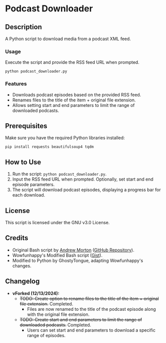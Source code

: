 # Podcast Downloader

## Description

A Python script to download media from a podcast XML feed.

### Usage

Execute the script and provide the RSS feed URL when prompted.

```
python podcast_downloader.py
```
### Features

- Downloads podcast episodes based on the provided RSS feed.
- Renames files to the title of the item + original file extension.
- Allows setting start and end parameters to limit the range of downloaded podcasts.

## Prerequisites

Make sure you have the required Python libraries installed:

```
pip install requests beautifulsoup4 tqdm
```

## How to Use

1. Run the script: `python podcast_downloader.py`.
2. Input the RSS feed URL when prompted. Optionally, set start and end episode parameters.
3. The script will download podcast episodes, displaying a progress bar for each download.

## License

This script is licensed under the GNU v3.0 License.

## Credits

- Original Bash script by [Andrew Morton](https://github.com/mortocks) ([GitHub Repository](https://github.com/mortocks/bash-podcast-download)).
- Wowfunhappy's Modified Bash script ([Gist](https://gist.github.com/Wowfunhappy/e042b04a34b25bfe25d04b28914196d4)).
- Modified to Python by GhostyTongue, adapting Wowfunhappy's changes.

## Changelog

- **vForked (12/13/2024):**
  - ~~TODO: Create option to rename files to the title of the item + original file extension.~~ Completed.
    - Files are now renamed to the title of the podcast episode along with the original file extension.
  - ~~TODO: Create start and end parameters to limit the range of downloaded podcasts.~~ Completed.
    - Users can set start and end parameters to download a specific range of episodes.
```
